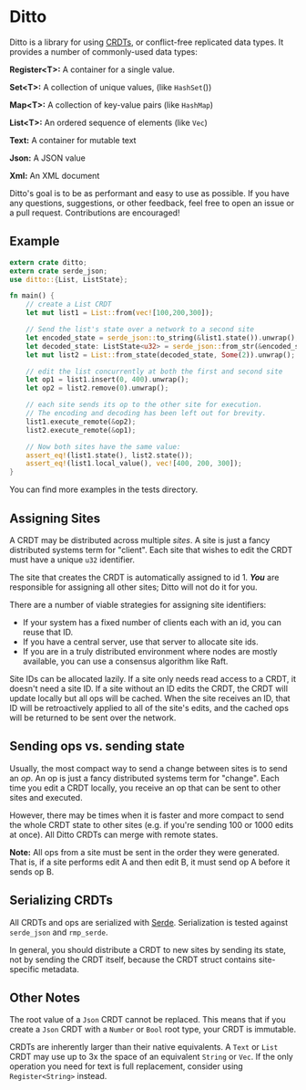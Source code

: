 Ditto
=====

Ditto is a library for using [CRDTs](https://en.wikipedia.org/wiki/Conflict-free_replicated_data_type), or conflict-free replicated data types. It provides a number of commonly-used data types:

**Register\<T\>:** A container for a single value.

**Set\<T\>:** A collection of unique values, (like `HashSet`())

**Map\<T\>:** A collection of key-value pairs (like `HashMap`)

**List\<T\>:** An ordered sequence of elements (like `Vec`)

**Text:** A container for mutable text

**Json:** A JSON value

**Xml:** An XML document

Ditto's goal is to be as performant and easy to use as possible. If you have any questions, suggestions, or other feedback, feel free to open an issue or a pull request. Contributions are encouraged!

## Example

```rust
extern crate ditto;
extern crate serde_json;
use ditto::{List, ListState};

fn main() {
    // create a List CRDT
    let mut list1 = List::from(vec![100,200,300]);

    // Send the list's state over a network to a second site
    let encoded_state = serde_json::to_string(&list1.state()).unwrap();
    let decoded_state: ListState<u32> = serde_json::from_str(&encoded_state).unwrap();
    let mut list2 = List::from_state(decoded_state, Some(2)).unwrap();

    // edit the list concurrently at both the first and second site
    let op1 = list1.insert(0, 400).unwrap();
    let op2 = list2.remove(0).unwrap();

    // each site sends its op to the other site for execution.
    // The encoding and decoding has been left out for brevity.
    list1.execute_remote(&op2);
    list2.execute_remote(&op1);

    // Now both sites have the same value:
    assert_eq!(list1.state(), list2.state());
    assert_eq!(list1.local_value(), vec![400, 200, 300]);
}
```

You can find more examples in the tests directory.

## Assigning Sites

A CRDT may be distributed across multiple *sites*. A site is just a fancy distributed systems term for "client". Each site that wishes to edit the CRDT must have a unique `u32` identifier.

The site that creates the CRDT is automatically assigned to id 1. ***You*** are responsible for assigning all other sites; Ditto will not do it for you.

There are a number of viable strategies for assigning site identifiers:

* If your system has a fixed number of clients each with an id, you can reuse that ID.
* If you have a central server, use that server to allocate site ids.
* If you are in a truly distributed environment where nodes are mostly available, you can use a consensus algorithm like Raft.

Site IDs can be allocated lazily. If a site only needs read access to a CRDT, it doesn't need a site ID. If a site without an ID edits the CRDT, the CRDT will update locally but all ops will be cached. When the site receives an ID, that ID will be retroactively applied to all of the site's edits, and the cached ops will be returned to be sent over the network.

## Sending ops vs. sending state

Usually, the most compact way to send a change between sites is to send an *op*. An op is just a fancy distributed systems term for "change". Each time you edit a CRDT locally, you receive an op that can be sent to other sites and executed.

However, there may be times when it is faster and more compact to send the whole CRDT state to other sites (e.g. if you're sending 100 or 1000 edits at once). All Ditto CRDTs can merge with remote states.

**Note:** All ops from a site must be sent in the order they were generated. That is, if a site performs edit A and then edit B, it must send op A before it sends op B.

## Serializing CRDTs

All CRDTs and ops are serialized with [Serde](https://serde.rs). Serialization is tested against `serde_json` and `rmp_serde`.

In general, you should distribute a CRDT to new sites by sending its state, not by sending the CRDT itself, because the CRDT struct contains site-specific metadata.

## Other Notes

The root value of a `Json` CRDT cannot be replaced. This means that if you create a `Json` CRDT with a `Number` or `Bool` root type, your CRDT is immutable.

CRDTs are inherently larger than their native equivalents. A `Text` or `List` CRDT may use up to 3x the space of an equivalent `String` or `Vec`. If the only operation you need for text is full replacement, consider using `Register<String>` instead.

